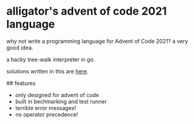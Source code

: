 # alligator's  advent of code 2021 language

why not write a programming language for Advent of Code 2021? a very good idea.

a hacky tree-walk interpreter in go.

solutions written in this are [here](https://github.com/Alligator/advent-of-code-2021).

## features

- only designed for advent of code
- built in bechmarking and test runner
- terrible error messages!
- no operator precedence!
